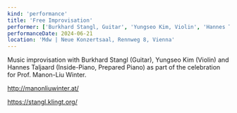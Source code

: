 ```yaml
---
kind: 'performance'
title: 'Free Improvisation'
performer: ['Burkhard Stangl, Guitar', 'Yungseo Kim, Violin', 'Hannes Taljaard, Inside-Piano & Prepared Piano']
performanceDate: 2024-06-21
location: 'Mdw | Neue Konzertsaal, Rennweg 8, Vienna'
---
```

Music improvisation with Burkhard Stangl (Guitar), Yungseo Kim (Violin) and Hannes Taljaard (Inside-Piano, Prepared Piano) as part of the celebration for Prof. Manon-Liu Winter.

http://manonliuwinter.at/

https://stangl.klingt.org/